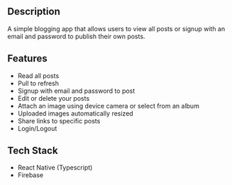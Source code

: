 ## Description 

A simple blogging app that allows users to view all posts or signup with an email and password to publish their own posts. 

## Features

- Read all posts
- Pull to refresh
- Signup with email and password to post
- Edit or delete your posts
- Attach an image using device camera or select from an album
- Uploaded images automatically resized
- Share links to specific posts
- Login/Logout 

## Tech Stack

- React Native (Typescript)
- Firebase 
